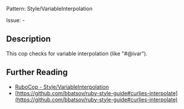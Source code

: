 Pattern: Style/VariableInterpolation

Issue: -

## Description

This cop checks for variable interpolation (like "#@ivar").

## Further Reading

* [RuboCop - Style/VariableInterpolation](https://rubocop.readthedocs.io/en/latest/cops_style/#stylevariableinterpolation)
* [https://github.com/bbatsov/ruby-style-guide#curlies-interpolate](https://github.com/bbatsov/ruby-style-guide#curlies-interpolate)
